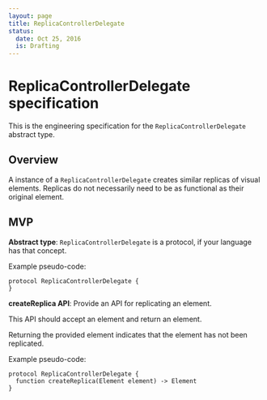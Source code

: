```yaml
---
layout: page
title: ReplicaControllerDelegate
status:
  date: Oct 25, 2016
  is: Drafting
---
```


# ReplicaControllerDelegate specification

This is the engineering specification for the `ReplicaControllerDelegate` abstract type.

## Overview

A instance of a `ReplicaControllerDelegate` creates similar replicas of visual elements. Replicas do not necessarily need to be as functional as their original element.

## MVP

**Abstract type**: `ReplicaControllerDelegate` is a protocol, if your language has that concept.

Example pseudo-code:

    protocol ReplicaControllerDelegate {
    }

**createReplica API**: Provide an API for replicating an element.

This API should accept an element and return an element.

Returning the provided element indicates that the element has not been replicated.

Example pseudo-code:

    protocol ReplicaControllerDelegate {
      function createReplica(Element element) -> Element
    }
